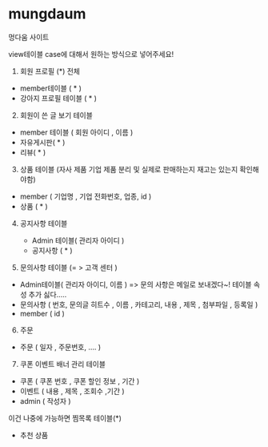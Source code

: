 # mungdaum
멍다움 사이트

view테이블 case에 대해서 원하는 방식으로 넣어주세요!
1) 회원 프로필                 (*) 전체
  - member테이블 ( * )
  - 강아지 프로필 테이블 ( * )
2) 회원이 쓴 글 보기 테이블
  - member 테이블 ( 회원 아이디 , 이름 )
  - 자유게시판( * )
  - 리뷰( * )

3) 상품 테이블 (자사 제품 기업 제품 분리 및 실제로 판매하는지 재고는 있는지 확인해야함)
  - member ( 기업명 , 기업 전화번호, 업종, id )
  - 상품 ( * )

4) 공지사항 테이블
    - Admin 테이블( 관리자 아이디 )
    - 공지사항 ( * )

5) 문의사항 테이블 (= > 고객 센터 ) 
  - Admin테이블( 관리자 아이디, 이름 ) => 문의 사항은 메일로 보내겠다~! 테이블 속성 추가 싫다.....
  - 문의사항 ( 번호, 문의글 히트수 , 이름 , 카테고리, 내용 , 제목 , 첨부파일 , 등록일 )
  - member ( id )
 
6) 주문
  - 주문 ( 일자 , 주문번호, .... )
  
7) 쿠폰 이벤트 배너 관리 테이블
  - 쿠폰 ( 쿠폰 번호 , 쿠폰 할인 정보 , 기간 )
  - 이벤트 ( 내용 , 제목 , 조회수 ,기간 )
  - admin ( 작성자 )

이건 나중에 가능하면 
찜목록 테이블(*)
  - 추천 상품 


